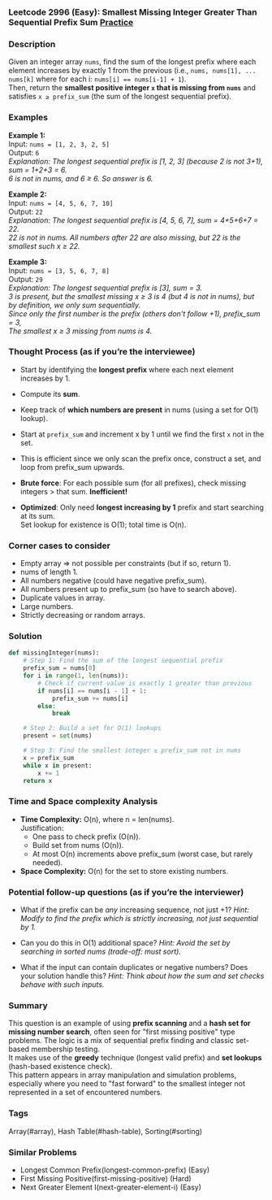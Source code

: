 ### Leetcode 2996 (Easy): Smallest Missing Integer Greater Than Sequential Prefix Sum [Practice](https://leetcode.com/problems/smallest-missing-integer-greater-than-sequential-prefix-sum)

### Description  
Given an integer array `nums`, find the sum of the longest prefix where each element increases by exactly 1 from the previous (i.e., `nums, nums[1], ... nums[k]` where for each i: `nums[i] == nums[i-1] + 1`).  
Then, return the **smallest positive integer `x` that is missing from `nums`** and satisfies `x ≥ prefix_sum` (the sum of the longest sequential prefix).

### Examples  

**Example 1:**  
Input: `nums = [1, 2, 3, 2, 5]`  
Output: `6`  
*Explanation: The longest sequential prefix is [1, 2, 3] (because 2 is not 3+1), sum = 1+2+3 = 6.  
6 is not in nums, and 6 ≥ 6. So answer is 6.*

**Example 2:**  
Input: `nums = [4, 5, 6, 7, 10]`  
Output: `22`  
*Explanation: The longest sequential prefix is [4, 5, 6, 7], sum = 4+5+6+7 = 22.  
22 is not in nums. All numbers after 22 are also missing, but 22 is the smallest such x ≥ 22.*

**Example 3:**  
Input: `nums = [3, 5, 6, 7, 8]`  
Output: `29`  
*Explanation: The longest sequential prefix is [3], sum = 3.  
3 is present, but the smallest missing x ≥ 3 is 4 (but 4 is not in nums), but by definition, we only sum sequentially.  
Since only the first number is the prefix (others don't follow +1), prefix_sum = 3,  
The smallest x ≥ 3 missing from nums is 4.*

### Thought Process (as if you’re the interviewee)  
- Start by identifying the **longest prefix** where each next element increases by 1.
- Compute its **sum**.
- Keep track of **which numbers are present** in nums (using a set for O(1) lookup).
- Start at `prefix_sum` and increment x by 1 until we find the first `x` not in the set.
- This is efficient since we only scan the prefix once, construct a set, and loop from prefix_sum upwards.

- **Brute force**: For each possible sum (for all prefixes), check missing integers > that sum. **Inefficient!**
- **Optimized**: Only need **longest increasing by 1** prefix and start searching at its sum.  
  Set lookup for existence is O(1); total time is O(n).

### Corner cases to consider  
- Empty array ⇒ not possible per constraints (but if so, return 1).
- nums of length 1.
- All numbers negative (could have negative prefix_sum).
- All numbers present up to prefix_sum (so have to search above).
- Duplicate values in array.
- Large numbers.
- Strictly decreasing or random arrays.

### Solution

```python
def missingInteger(nums):
    # Step 1: Find the sum of the longest sequential prefix
    prefix_sum = nums[0]
    for i in range(1, len(nums)):
        # Check if current value is exactly 1 greater than previous
        if nums[i] == nums[i - 1] + 1:
            prefix_sum += nums[i]
        else:
            break

    # Step 2: Build a set for O(1) lookups
    present = set(nums)

    # Step 3: Find the smallest integer ≥ prefix_sum not in nums
    x = prefix_sum
    while x in present:
        x += 1
    return x
```

### Time and Space complexity Analysis  

- **Time Complexity:** O(n), where n = len(nums).  
  Justification:  
  - One pass to check prefix (O(n)).
  - Build set from nums (O(n)).
  - At most O(n) increments above prefix_sum (worst case, but rarely needed).
- **Space Complexity:** O(n) for the set to store existing numbers.

### Potential follow-up questions (as if you’re the interviewer)  

- What if the prefix can be *any* increasing sequence, not just +1?
  *Hint: Modify to find the prefix which is strictly increasing, not just sequential by 1.*

- Can you do this in O(1) additional space?
  *Hint: Avoid the set by searching in sorted nums (trade-off: must sort).*

- What if the input can contain duplicates or negative numbers? Does your solution handle this?
  *Hint: Think about how the sum and set checks behave with such inputs.*

### Summary
This question is an example of using **prefix scanning** and a **hash set for missing number search**, often seen for "first missing positive" type problems. The logic is a mix of sequential prefix finding and classic set-based membership testing.  
It makes use of the **greedy** technique (longest valid prefix) and **set lookups** (hash-based existence check).  
This pattern appears in array manipulation and simulation problems, especially where you need to "fast forward" to the smallest integer not represented in a set of encountered numbers.

### Tags
Array(#array), Hash Table(#hash-table), Sorting(#sorting)

### Similar Problems
- Longest Common Prefix(longest-common-prefix) (Easy)
- First Missing Positive(first-missing-positive) (Hard)
- Next Greater Element I(next-greater-element-i) (Easy)
